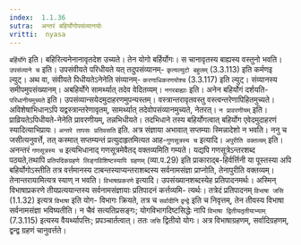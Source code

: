 ```yaml
---
index:  1.1.36
sutra:  अन्तरं बहिर्योगोपसंव्यानयोः
vritti:  nyasa
---
```


`बर्हिर्योगे` इति। बहिरित्यनेनानावृतदेश उच्यते। तेन योगो बर्हिर्योगः। स चानावृतस्य बाह्यस्य वस्तुनो भवति। `उपसंव्याने च` इति। उपसंवीयते परिधीयते यत्
तदुपसंव्यानम्- `कृत्यल्युटो बहुलम्` (3.3.113) इति कर्मणइ ल्युट्। अथ वा, संवीयते
पिधीयतेऽनेनेति संव्यानम्- `करणाधिकरणयोश्च` (3.3.117) इति ल्युट्। संव्यानस्य
समीपमुपसंख्यानम्। अबहिर्योगे सामर्थ्यात् तदेव वेदितव्यम्। `नगरबाह्याः` इति। अनेन बहिर्योगं दर्शयति- `परिधानीयमुच्यते` इति। उपसंव्यान्सयेदमुदाहरणमुपन्यस्तम्।
वस्त्रान्तरावृतवस्तु वस्त्वन्तरेणापिहितमुच्यते। अविशेषाभिधानऽपि यद्वस्त्रान्तरेणावृतम्, सामर्थ्यात् तदेवोपसंव्यानमुच्यते, नेतरत्। `न प्रावरणीयम्` इति। प्राव्रियतेऽपिधीयते-नेनेति प्रावरणीयम्, तन्नभिधीयते। तदभिधाने तस्य बहिर्योगत्वात्
बहिर्योग एवेदमुदाहरणं स्यादित्याभिप्रायः।
`अन्तरे तापसः प्रतिवसति` इति. अत्र संज्ञाया अभावात् सप्तम्याः स्मिन्नादेशो न भवति। ननु च जसीत्यनुवर्त्ते, तत् कस्मात् सप्तम्यन्तं प्रत्युदाहृतमित्यत आह-`गुणसूत्रस्य च` इत्यादि। `अपुरीति वक्तव्यम्` इति। अनन्तरं `गणसूत्रस्य च`
इत्यभिधानाद् गणसूत्रमेवैतद् वक्तव्यमिति गम्यते। यद्यपि गणसूत्रेऽन्तरशब्द पठ्यते,तथापि `प्रतिपदिकग्रहणे लिङ्गविशिष्टस्यापि ग्रहणम्` (व्या.प.29) इति प्राकाराद्ब-हिर्वर्त्तिनी या पूस्तस्या अपि बहिर्योगोऽस्तीति तत्र वर्त्तमानस्य टाबन्तस्याप्यन्तराशब्दस्य सर्वनामसंज्ञा प्राप्नोति, तेनापुरीति वक्तव्यम्। तेनान्तरायामित्यत्र स्याण् न भवति। `विभाषाप्रकरणे` इत्यादि। उपसंख्यानशब्दस्येह प्रतिपादनमर्थः।
अस्मिन् विभाषाप्रकरणे तीयप्रत्ययान्तस्य सर्वनामसंज्ञायाः प्रतिपादनं कर्त्तव्यमि-
त्यर्थः। तत्रेदं प्रतिपादनम् `विभाषा जसि` (1.1.32) इत्यत्र `विभाषा` इति योग-
विभागः क्रियते, तत्र च `सर्वादीनि` `द्वन्द्वे` इति च निवृत्तम्, तेन तीयस्य
विभाषा सर्वनामसंज्ञा भविष्यतीति। न चैवं सत्यतिप्रसङ्गः; योगविभागदिष्टसिद्धेः
नापि `विभाषा द्वितीयतृतीयाभ्याम्` (7.3.115) इत्यस्य वैयर्थ्यापत्तिः; प्रपञ्चार्तत्वात्। ततः `जसि` द्वितीयो योगः। अत्र विभाषाग्रहणम्, सर्वादिग्रहणम्, द्वन्द्व
ग्रहणं चानुवर्त्तते।

